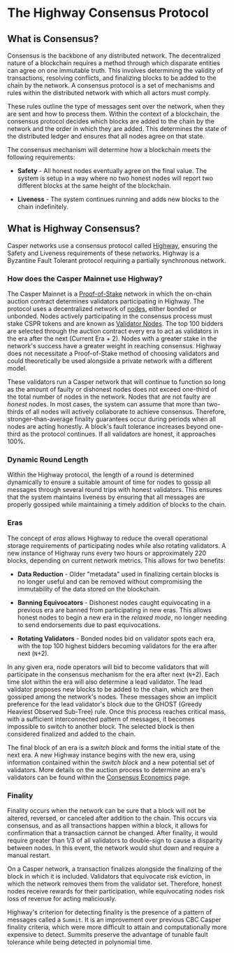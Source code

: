 # The Highway Consensus Protocol

## What is Consensus?

Consensus is the backbone of any distributed network. The decentralized nature of a blockchain requires a method through which disparate entities can agree on one immutable truth. This involves determining the validity of transactions, resolving conflicts, and finalizing blocks to be added to the chain by the network. A consensus protocol is a set of mechanisms and rules within the distributed network with which all actors must comply.

These rules outline the type of messages sent over the network, when they are sent and how to process them. Within the context of a blockchain, the consensus protocol decides which blocks are added to the chain by the network and the order in which they are added. This determines the state of the distributed ledger and ensures that all nodes agree on that state.

The consensus mechanism will determine how a blockchain meets the following requirements:

*   **Safety** - All honest nodes eventually agree on the final value. The system is setup in a way where no two honest nodes will report two different blocks at the same height of the blockchain.

*   **Liveness** - The system continues running and adds new blocks to the chain indefinitely.

## What is Highway Consensus?

Casper networks use a consensus protocol called [Highway](https://arxiv.org/pdf/2101.02159.pdf), ensuring the Safety and Liveness requirements of these networks. Highway is a Byzantine Fault Tolerant protocol requiring a partially synchronous network. 

### How does the Casper Mainnet use Highway?

The Casper Mainnet is a [Proof-of-Stake](/concepts/glossary/P/#proof-of-stake) network in which the on-chain auction contract determines validators participating in Highway. The protocol uses a decentralized network of [nodes](/concepts/glossary/N/#node), either bonded or unbonded. Nodes actively participating in the consensus process must stake CSPR tokens and are known as [Validator Nodes](/concepts/glossary/V/#validator). The top 100 bidders are selected through the auction contract every era to act as validators in the era after the next (Current Era + 2). Nodes with a greater stake in the network's success have a greater weight in reaching consensus. Highway does not necessitate a Proof-of-Stake method of choosing validators and could theoretically be used alongside a private network with a different model.

These validators run a Casper network that will continue to function so long as the amount of faulty or dishonest nodes does not exceed one-third of the total number of nodes in the network. Nodes that are not faulty are *honest* nodes. In most cases, the system can assume that more than two-thirds of all nodes will actively collaborate to achieve consensus. Therefore, stronger-than-average finality guarantees occur during periods when all nodes are acting honestly. A block's fault tolerance increases beyond one-third as the protocol continues. If all validators are honest, it approaches 100%.

### Dynamic Round Length

Within the Highway protocol, the length of a round is determined dynamically to ensure a suitable amount of time for nodes to gossip all messages through several round trips with honest validators. This ensures that the system maintains liveness by ensuring that all messages are properly gossiped while maintaining a timely addition of blocks to the chain.

### Eras

The concept of *eras* allows Highway to reduce the overall operational storage requirements of participating nodes while also rotating validators. A new instance of Highway runs every two hours or approximately 220 blocks, depending on current network metrics. This allows for two benefits:

* **Data Reduction** - Older "metadata" used in finalizing certain blocks is no longer useful and can be removed without compromising the immutability of the data stored on the blockchain.

* **Banning Equivocators** - Dishonest nodes caught equivocating in a previous era are banned from participating in new eras. This allows honest nodes to begin a new era in the *relaxed mode*, no longer needing to send endorsements due to past equivocations.

* **Rotating Validators** - Bonded nodes bid on validator spots each era, with the top 100 highest bidders becoming validators for the era after next (`N`+2).

In any given era, node operators will bid to become validators that will participate in the consensus mechanism for the era after next (`N`+2). Each time slot within the era will also determine a lead validator. The lead validator proposes new blocks to be added to the chain, which are then gossiped among the network's nodes. These messages show an implicit preference for the lead validator's block due to the GHOST (Greedy Heaviest Observed Sub-Tree) rule. Once this process reaches critical mass, with a sufficient interconnected pattern of messages, it becomes impossible to switch to another block. The selected block is then considered finalized and added to the chain.

The final block of an era is a *switch block* and forms the initial state of the next era. A new Highway instance begins with the new era, using information contained within the *switch block* and a new potential set of validators. More details on the auction process to determine an era's validators can be found within the [Consensus Economics](/concepts/economics/consensus/) page.

### Finality

Finality occurs when the network can be sure that a block will not be altered, reversed, or canceled after addition to the chain. This occurs via consensus, and as all transactions happen within a block, it allows for confirmation that a transaction cannot be changed. After finality, it would require greater than 1/3 of all validators to double-sign to cause a disparity between nodes. In this event, the network would shut down and require a manual restart.

On a Casper network, a transaction finalizes alongside the finalizing of the block in which it is included. Validators that equivocate risk eviction, in which the network removes them from the validator set. Therefore, honest nodes receive rewards for their participation, while equivocating nodes risk loss of revenue for acting maliciously.

Highway's criterion for detecting finality is the presence of a pattern of messages called a `Summit`. It is an improvement over previous CBC Casper finality criteria, which were more difficult to attain and computationally more expensive to detect. Summits preserve the advantage of tunable fault tolerance while being detected in polynomial time.
